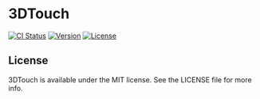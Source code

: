 # 3DTouch

[![CI Status](https://img.shields.io/travis/LiuSky/3DTouchDemo.svg?style=flat)](https://travis-ci.org/LiuSky/3DTouchDemo)
[![Version](https://img.shields.io/cocoapods/v/3DTouch.svg?style=flat)](https://cocoapods.org/pods/3DTouch)
[![License](https://img.shields.io/cocoapods/l/3DTouch.svg?style=flat)](https://cocoapods.org/pods/3DTouch)


## License

3DTouch is available under the MIT license. See the LICENSE file for more info.
